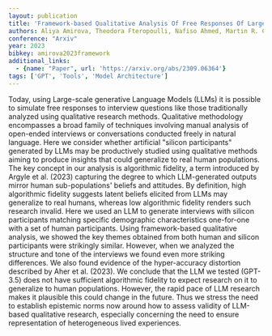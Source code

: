 ```yaml
---
layout: publication
title: 'Framework-based Qualitative Analysis Of Free Responses Of Large Language Models: Algorithmic Fidelity'
authors: Aliya Amirova, Theodora Fteropoulli, Nafiso Ahmed, Martin R. Cowie, Joel Z. Leibo
conference: "Arxiv"
year: 2023
bibkey: amirova2023framework
additional_links:
  - {name: "Paper", url: 'https://arxiv.org/abs/2309.06364'}
tags: ['GPT', 'Tools', 'Model Architecture']
---
```

Today, using Large-scale generative Language Models (LLMs) it is possible to
simulate free responses to interview questions like those traditionally
analyzed using qualitative research methods. Qualitative methodology
encompasses a broad family of techniques involving manual analysis of
open-ended interviews or conversations conducted freely in natural language.
Here we consider whether artificial "silicon participants" generated by LLMs
may be productively studied using qualitative methods aiming to produce
insights that could generalize to real human populations. The key concept in
our analysis is algorithmic fidelity, a term introduced by Argyle et al. (2023)
capturing the degree to which LLM-generated outputs mirror human
sub-populations' beliefs and attitudes. By definition, high algorithmic
fidelity suggests latent beliefs elicited from LLMs may generalize to real
humans, whereas low algorithmic fidelity renders such research invalid. Here we
used an LLM to generate interviews with silicon participants matching specific
demographic characteristics one-for-one with a set of human participants. Using
framework-based qualitative analysis, we showed the key themes obtained from
both human and silicon participants were strikingly similar. However, when we
analyzed the structure and tone of the interviews we found even more striking
differences. We also found evidence of the hyper-accuracy distortion described
by Aher et al. (2023). We conclude that the LLM we tested (GPT-3.5) does not
have sufficient algorithmic fidelity to expect research on it to generalize to
human populations. However, the rapid pace of LLM research makes it plausible
this could change in the future. Thus we stress the need to establish epistemic
norms now around how to assess validity of LLM-based qualitative research,
especially concerning the need to ensure representation of heterogeneous lived
experiences.
